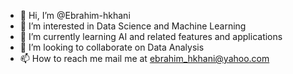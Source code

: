 - 👋 Hi, I’m @Ebrahim-hkhani
- 👀 I’m interested in Data Science and Machine Learning
- 🌱 I’m currently learning AI and related features and applications
- 💞️ I’m looking to collaborate on Data Analysis 
- 📫 How to reach me mail me at ebrahim_hkhani@yahoo.com

<!---
Ebrahim-hkhani/Ebrahim-hkhani is a ✨ special ✨ repository because its `README.md` (this file) appears on your GitHub profile.
You can click the Preview link to take a look at your changes.
--->
